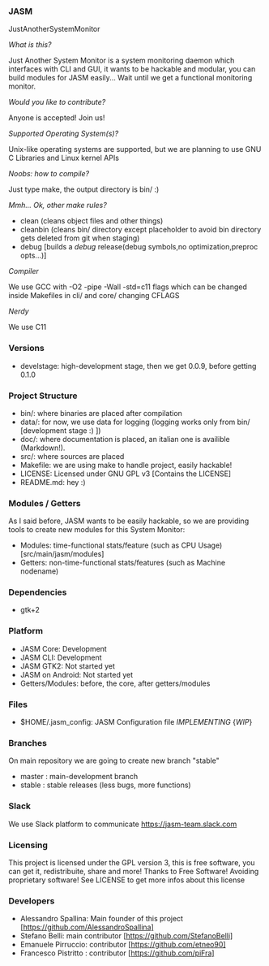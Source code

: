 ### JASM

JustAnotherSystemMonitor

*What is this?*

Just Another System Monitor is a system monitoring daemon which interfaces with CLI and GUI, it wants to be hackable and modular, you can build modules for JASM easily... Wait until we get a functional monitoring monitor.

*Would you like to contribute?*

Anyone is accepted! Join us!

*Supported Operating System(s)?*

Unix-like operating systems are supported, but we are planning to use GNU C Libraries and Linux kernel APIs

*Noobs: how to compile?*

Just type make, the output directory is bin/ :)

*Mmh... Ok, other make rules?*

 - clean (cleans object files and other things)
 - cleanbin (cleans bin/ directory except placeholder to avoid bin directory gets deleted from git when staging)
 - debug [builds a *debug* release(debug symbols,no optimization,preproc opts...)]

*Compiler*

We use GCC with -O2 -pipe -Wall -std=c11 flags which can be changed inside Makefiles in cli/ and core/ changing CFLAGS

*Nerdy*

We use C11

### Versions

 * develstage: high-development stage, then we get 0.0.9, before getting 0.1.0

### Project Structure

 * bin/: where binaries are placed after compilation
 * data/: for now, we use data for logging (logging works only from bin/ [development stage :) ])
 * doc/: where documentation is placed, an italian one is availible (Markdown!).
 * src/: where sources are placed
 * Makefile: we are using make to handle project, easily hackable!
 * LICENSE: Licensed under GNU GPL v3 [Contains the LICENSE]
 * README.md: hey :)

### Modules / Getters

As I said before, JASM wants to be easily hackable, so we are providing tools to create new modules for this System Monitor:

 * Modules: time-functional stats/feature (such as CPU Usage) [src/main/jasm/modules]
 * Getters: non-time-functional stats/features (such as Machine nodename)

### Dependencies

 * gtk+2

### Platform

 * JASM Core: Development 
 * JASM CLI: Development
 * JASM GTK2: Not started yet
 * JASM on Android: Not started yet
 * Getters/Modules: before, the core, after getters/modules

### Files
 * $HOME/.jasm_config: JASM Configuration file *IMPLEMENTING* {*WIP*}

### Branches

 On main repository we are going to create new branch "stable"
 * master : main-development branch
 * stable : stable releases (less bugs, more functions)
 
### Slack

 We use Slack platform to communicate 
 https://jasm-team.slack.com
 
### Licensing

This project is licensed under the GPL version 3, this is free software, you can get it, redistribuite, share and more!
Thanks to Free Software! Avoiding proprietary software! See LICENSE to get more infos about this license

### Developers

 * Alessandro Spallina: Main founder of this project [https://github.com/AlessandroSpallina]
 * Stefano Belli: main contributor [https://github.com/StefanoBelli]
 * Emanuele Pirruccio: contributor [https://github.com/etneo90]
 * Francesco Pistritto : contributor [https://github.com/piFra]
